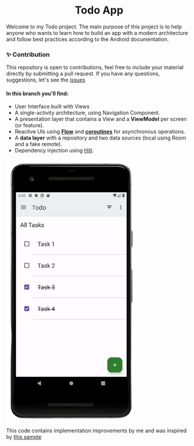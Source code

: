 <h1 align="center">Todo App</h1>

Welcome to my Todo project. The main purpose of this project is to help anyone who wants to learn how to build an app with a modern architecture and follow best practices according to the Android documentation.

### ✨ Contribution 
This repository is open to contributions, feel free to include your material directly by submitting a pull request. If you have any questions, suggestions, let's see the [issues](https://github.com/orauldev/todoapp/issues)

#### In this branch you'll find:
*   User Interface built with Views
*   A single-activity architecture, using Navigation Component.
*   A presentation layer that contains a View and a **ViewModel** per screen (or feature).
*   Reactive UIs using **[Flow](https://developer.android.com/kotlin/flow)** and **[coroutines](https://kotlinlang.org/docs/coroutines-overview.html)** for asynchronous operations.
*   A **data layer** with a repository and two data sources (local using Room and a fake remote).
*   Dependency injection using [Hilt](https://developer.android.com/training/dependency-injection/hilt-android).

![printtodoapp](docs/printtodoapp.png "Todo App")

This code contains implementation improvements by me and was inspired by [this sample](https://github.com/android/architecture-samples/tree/views-hilt)

